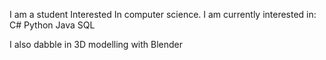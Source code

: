 I am a student Interested In computer science. 
I am currently interested in:
C#
Python
Java
SQL

I also dabble in 3D modelling with Blender

<!---
HaydenGroves/HaydenGroves is a ✨ special ✨ repository because its `README.md` (this file) appears on your GitHub profile.
You can click the Preview link to take a look at your changes.
--->
